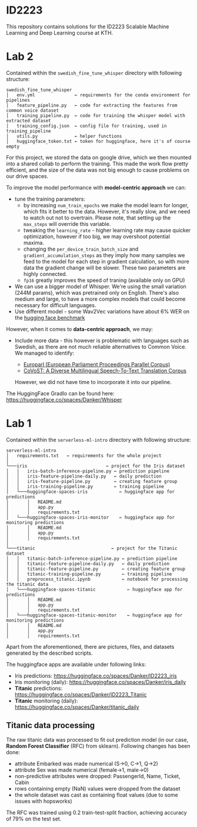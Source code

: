 # ID2223

This repository contains solutions for the ID2223 Scalable Machine Learning and Deep Learning course at KTH.

# Lab 2
Contained within the `swedish_fine_tune_whisper` directory with following structure: 
```
swedish_fine_tune_whisper
│   env.yml               ← requirements for the conda environment for pipelines
│   feature_pipeline.py   ← code for extracting the features from common voice dataset
│   training_pipeline.py  ← code for training the whisper model with extracted dataset
│   training_config.json  ← config file for training, used in training_pipeline
│   utils.py              ← helper functions
│   huggingface_token.txt ← token for huggingface, here it's of course empty
```
For this project, we stored the data on google drive, which we then mounted into a shared collab to perform the training. This made the work flow pretty efficient, and the size of the data was not big enough to cause problems on our drive spaces.

To improve the model performance with **model-centric approach** we can:
- tune the training parameters:
  - by increasing ```num_train_epochs``` we make the model learn for longer, which fits it better to the data. However, it's really slow, and we need to watch out not to overtrain. Please note, that setting up the ```max_steps``` will override this variable.
  - tweaking the ```learning_rate``` - higher learning rate may cause quicker optimization, however if too big, we may overshoot potential maxima.
  - changing the ```per_device_train_batch_size``` and ```gradient_accumulation_steps``` as they imply how many samples we feed to the model for each step in gradient calculation, so with more data the gradient change will be slower. These two parameters are highly connected.
  - ```fp16``` greatly improves the speed of traning (available only on GPU)
- We can use a bigger model of Whisper. We're using the small variation (244M params), which was pretrained only on English. There's also medium and large, to have a more complex models that could become necessary for difficult languages. 
- Use different model - some Wav2Vec variations have about 6% WER on the [hugging face benchmark](https://paperswithcode.com/sota/speech-recognition-on-common-voice-swedish)

However, when it comes to **data-centric approach**, we may:
- Include more data - this however is problematic with languages such as Swedish, as there are not much reliable alternatives to Common Voice. We managed to identify:
  - [Europarl (European Parliament Proceedings Parallel Corpus)](https://paperswithcode.com/dataset/europarl)
  - [CoVoST: A Diverse Multilingual Speech-To-Text Translation Corpus](https://paperswithcode.com/dataset/covost)
  
  However, we did not have time to incorporate it into our pipeline.

The HuggingFace GradIo can be found here: https://huggingface.co/spaces/Danker/Whisper

# Lab 1
Contained within the `serverless-ml-intro` directory with following structure: 
```
serverless-ml-intro
│   requirements.txt   ← requirements for the whole project 
│
└───iris                              ← project for the Iris dataset
│   │   iris-batch-inference-pipeline.py ← prediction pipeline
│   │   iris-feature-pipeline-daily.py   ← daily prediction
│   │   iris-feature-pipeline.py         ← creating feature group
│   │   iris-training-pipeline.py        ← training pipeline
│   └───huggingface-spaces-iris            ← huggingface app for predictions
│       │   README.md
│       │   app.py
│       │   requirements.txt
│   └───huggingface-spaces-iris-monitor    ← huggingface app for monitoring predictions
│       │   README.md
│       │   app.py
│       │   requirements.txt
│   
└───titanic                             ← project for the Titanic dataset
│   │   titanic-batch-inference-pipeline.py ← prediction pipeline
│   │   titanic-feature-pipeline-daily.py   ← daily prediction
│   │   titanic-feature-pipeline.py         ← creating feature group
│   │   titanic-training-pipeline.py        ← training pipeline
│   │   preprocess_titanic.ipynb            ← notebook for processing the titanic data
│   └───huggingface-spaces-titanic            ← huggingface app for predictions
│       │   README.md
│       │   app.py
│       │   requirements.txt
│   └───huggingface-spaces-titanic-monitor    ← huggingface app for monitoring predictions
│       │   README.md
│       │   app.py
│       │   requirements.txt
```
Apart from the aforementioned, there are pictures, files, and datasets generated by the described scripts.

The huggingface apps are available under following links:
- Iris predictions: https://huggingface.co/spaces/Danker/ID2223_iris
- Iris monitoring (daily): https://huggingface.co/spaces/Danker/iris_daily
- **Titanic** predictions: https://huggingface.co/spaces/Danker/ID2223_Titanic
- **Titanic** monitoring (daily): https://huggingface.co/spaces/Danker/titanic_daily

## Titanic data processing
The raw titanic data was processed to fit out prediction model (in our case, **Random Forest Classifier** (RFC) from sklearn). Following changes has been done:
- attribute Embarked was made numerical (S→0, C→1, Q→2)
- attribute Sex was made numerical (female→1, male→0)
- non-predictive attributes were dropped: PassengerId, Name, Ticket, Cabin
- rows containing empty (NaN) values were dropped from the dataset
- the whole dataset was cast as containing float values (due to some issues with hopsworks)

The RFC was trained using 0.2 train-test-split fraction, achieving accuracy of 79% on the test set.

